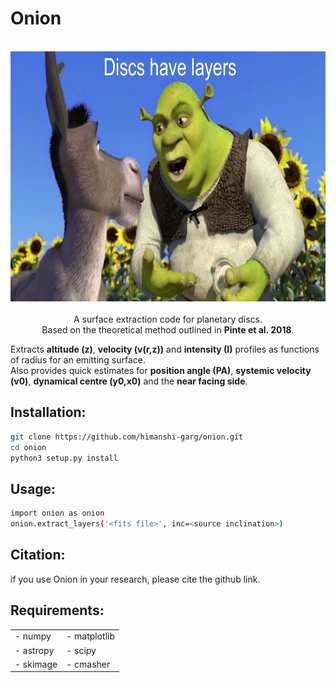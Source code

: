 # Onion

<p align="center">
  <br/>
  <img src="https://github.com/himanshi-garg/onion/blob/main/supplementary/shrek.jpg" width="600" height="400"><br/>
  <br>
  A surface extraction code for planetary discs.<br/>
  Based on the theoretical method outlined in <b>Pinte et al. 2018</b>.
  <br/>
</p>

Extracts **altitude (z)**, **velocity (v(r,z))** and **intensity (I)** profiles as functions of radius for an emitting surface.  
Also provides quick estimates for **position angle (PA)**, **systemic velocity (v0)**, **dynamical centre (y0,x0)** and the **near facing side**.

## Installation:
```bash
git clone https://github.com/himanshi-garg/onion.git
cd onion
python3 setup.py install
```

## Usage:
```bash
import onion as onion
onion.extract_layers('<fits file>', inc=<source inclination>)
```

## Citation:
if you use Onion in your research, please cite the github link.

## Requirements:
<table border="0">
 <tr>
    <td>- numpy</td>
    <td>- matplotlib</td>
 </tr>
 <tr>
    <td>- astropy</td>
    <td>- scipy</td>
 </tr>
 <tr>
    <td>- skimage</td>
    <td>- cmasher</td>
 </tr>
</table>
